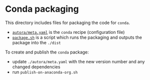 # Conda packaging

This directory includes files for packaging the code for `conda`.
- [`autora/meta.yaml`](./autora/meta.yaml) is the `conda` recipe (configuration file)
- [`package.sh`](./publish-on-anaconda-org.sh) is a script which runs the packaging and outputs the package into the `./dist`

To create and publish the `conda` package:
- update `./autora/meta.yaml` with the new version number and any changed dependencies 
- run `publish-on-anaconda-org.sh`
